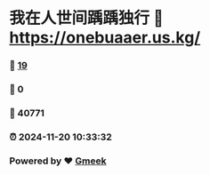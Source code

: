 # 我在人世间踽踽独行 :link: https://onebuaaer.us.kg/ 
### :page_facing_up: [19](https://onebuaaer.us.kg//tag.html) 
### :speech_balloon: 0 
### :hibiscus: 40771 
### :alarm_clock: 2024-11-20 10:33:32 
### Powered by :heart: [Gmeek](https://github.com/Meekdai/Gmeek)
